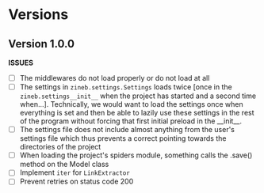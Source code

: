 # Versions

## Version 1.0.0

**ISSUES**

* [ ] The middlewares do not load properly or do not load at all
* [ ] The settings in `zineb.settings.Settings` loads twice [once in the `zineb.settings__init__` when the project has started and a second time when...]. Technically, we would want to load the settings once when everything is set and then be able to lazily use these settings in the rest of the program without forcing that first initial preload in the \_\_init\_\_.
* [ ] The settings file does not include almost anything from the user's settings file which thus prevents a correct pointing towards the directories of the project
* [ ] When loading the project's spiders module, something calls the .save() method on the Model class
* [ ] Implement `iter` for `LinkExtractor`
* [ ] Prevent retries on status code 200
